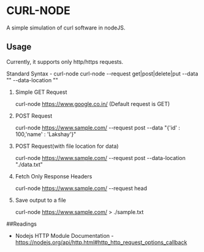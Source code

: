 # CURL-NODE

A simple simulation of curl software in nodeJS.

## Usage

Currently, it supports only http/https requests.

Standard Syntax - curl-node curl-node <URL> --request get|post|delete|put --data "<String of data>" --data-location "<Location for file having data>"

1. Simple GET Request

   curl-node https://www.google.co.in/ (Default request is GET)

2. POST Request

   curl-node https://www.sample.com/ --request post --data "{'id' : 100,'name' : 'Lakshay'}"

3. POST Request(with file location for data)

   curl-node https://www.sample.com/ --request post --data-location "./data.txt"

4. Fetch Only Response Headers

   curl-node https://www.sample.com/ --request head

5. Save output to a file

   curl-node https://www.sample.com/ > ./sample.txt

##Readings

* Nodejs HTTP Module Documentation - https://nodejs.org/api/http.html#http_http_request_options_callback
